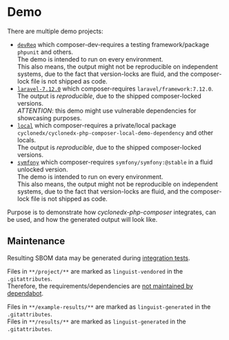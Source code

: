 # Demo

There are multiple demo projects:

* [`devReq`](devReq/README.md)
  which composer-dev-requires a testing framework/package `phpunit` and others.  
  The demo is intended to run on every environment.  
  This also means, the output might not be reproducible on independent systems,
  due to the fact that version-locks are fluid, and the composer-lock file is not shipped as code.
* [`laravel-7.12.0`](laravel-7.12.0/README.md)
  which composer-requires `laravel/framework:7.12.0`.  
  The output is _reproducible_, due to the shipped composer-locked versions.  
  _ATTENTION_: this demo might use vulnerable dependencies for showcasing purposes.
* [`local`](local/README.md)
  which composer-requires a private/local package `cyclonedx/cyclonedx-php-composer-local-demo-dependency` and other locals.  
  The output is _reproducible_, due to the shipped composer-locked versions.
* [`symfony`](symfony/README.md)
  which composer-requires `symfony/symfony:@stable` in a fluid unlocked version.  
  The demo is intended to run on every environment.  
  This also means, the output might not be reproducible on independent systems,
  due to the fact that version-locks are fluid, and the composer-lock file is not shipped as code.

Purpose is to demonstrate how _cyclonedx-php-composer_ integrates,
can be used,
and how the generated output will look like.

## Maintenance

Resulting SBOM data may be generated during [integration tests](../tests/Integration/CommandMakeSbomAsExpectedTest.php).

Files in `**/project/**` are marked as `linguist-vendored` in the `.gitattributes`.  
Therefore, the requirements/dependencies are
[not maintained by dependabot](https://docs.github.com/en/code-security/supply-chain-security/configuration-options-for-dependency-updates#vendor).

Files in `**/example-results/**` are marked as `linguist-generated` in the `.gitattributes`.  
Files in `**/results/**` are marked as `linguist-generated` in the `.gitattributes`.  
